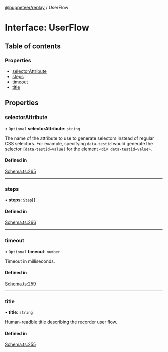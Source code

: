 [@puppeteer/replay](../README.md) / UserFlow

# Interface: UserFlow

## Table of contents

### Properties

- [selectorAttribute](UserFlow.md#selectorattribute)
- [steps](UserFlow.md#steps)
- [timeout](UserFlow.md#timeout)
- [title](UserFlow.md#title)

## Properties

### selectorAttribute

• `Optional` **selectorAttribute**: `string`

The name of the attribute to use to generate selectors instead of regular
CSS selectors. For example, specifying `data-testid` would generate the
selector `[data-testid=value]` for the element `<div data-testid=value>`.

#### Defined in

[Schema.ts:265](https://github.com/puppeteer/replay/blob/main/src/Schema.ts#L265)

---

### steps

• **steps**: [`Step`](../modules/Schema.md#step)[]

#### Defined in

[Schema.ts:266](https://github.com/puppeteer/replay/blob/main/src/Schema.ts#L266)

---

### timeout

• `Optional` **timeout**: `number`

Timeout in milliseconds.

#### Defined in

[Schema.ts:259](https://github.com/puppeteer/replay/blob/main/src/Schema.ts#L259)

---

### title

• **title**: `string`

Human-readble title describing the recorder user flow.

#### Defined in

[Schema.ts:255](https://github.com/puppeteer/replay/blob/main/src/Schema.ts#L255)
